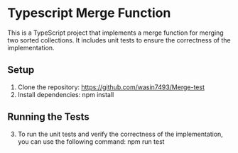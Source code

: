 # Typescript Merge Function

This is a TypeScript project that implements a merge function for merging two sorted collections. It includes unit tests to ensure the correctness of the implementation.

## Setup

1. Clone the repository: https://github.com/wasin7493/Merge-test
2. Install dependencies: npm install

## Running the Tests
3. To run the unit tests and verify the correctness of the implementation, you can use the following command: npm run test
 

